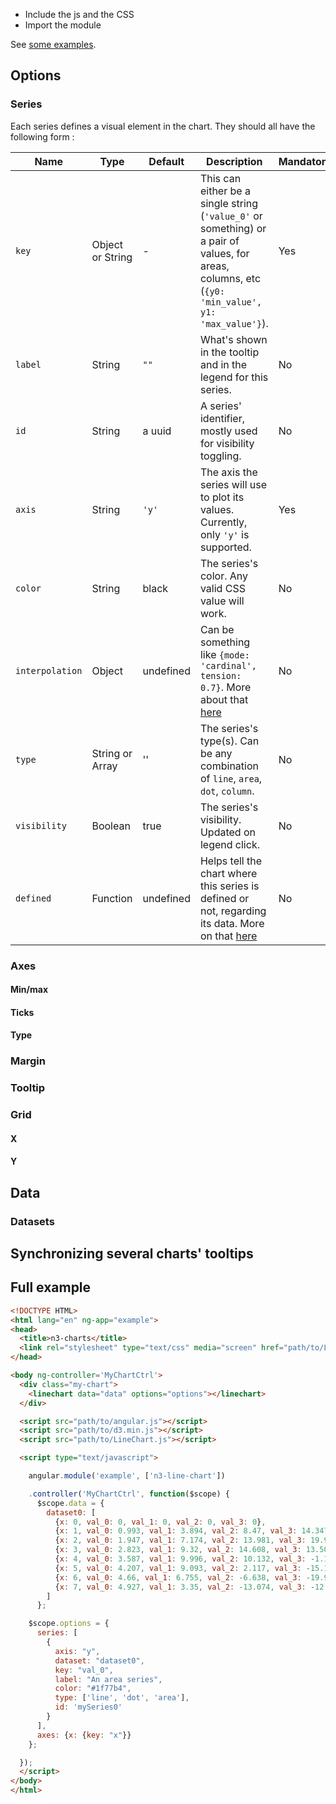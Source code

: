  - Include the js and the CSS
 - Import the module

See [some examples](http://n3-charts.github.io/line-chart/v2/#/examples).

## Options

### Series
Each series defines a visual element in the chart. They should all have the following form :

Name | Type | Default | Description | Mandatory
---- | ---- | ------- | ------------ | --------
`key` | Object or String | - | This can either be a single string (`'value_0'` or something) or a pair of values, for areas, columns, etc (`{y0: 'min_value', y1: 'max_value'}`). | Yes
`label` | String | `""` | What's shown in the tooltip and in the legend for this series. | No
`id` | String | a uuid | A series' identifier, mostly used for visibility toggling. | No
`axis` | String | `'y'` | The axis the series will use to plot its values. Currently, only `'y'` is supported. | Yes
`color` | String | black | The series's color. Any valid CSS value will work. | No
`interpolation` | Object | undefined | Can be something like `{mode: 'cardinal', tension: 0.7}`. More about that [here](https://github.com/mbostock/d3/wiki/SVG-Shapes#line_interpolate) | No
`type` | String or Array | '' | The series's type(s). Can be any combination of `line`, `area`, `dot`, `column`. | No
`visibility` | Boolean | true | The series's visibility. Updated on legend click. | No
`defined` | Function | undefined | Helps tell the chart where this series is defined or not, regarding its data. More on that [here](https://github.com/mbostock/d3/wiki/SVG-Shapes#line_defined) | No

### Axes
#### Min/max
#### Ticks
#### Type

### Margin

### Tooltip

### Grid
#### X
#### Y


## Data
### Datasets

## Synchronizing several charts' tooltips

## Full example
```html
<!DOCTYPE HTML>
<html lang="en" ng-app="example">
<head>
  <title>n3-charts</title>
  <link rel="stylesheet" type="text/css" media="screen" href="path/to/LineChart.css">
</head>

<body ng-controller='MyChartCtrl'>
  <div class="my-chart">
    <linechart data="data" options="options"></linechart>
  </div>

  <script src="path/to/angular.js"></script>
  <script src="path/to/d3.min.js"></script>
  <script src="path/to/LineChart.js"></script>

  <script type="text/javascript">

    angular.module('example', ['n3-line-chart'])

    .controller('MyChartCtrl', function($scope) {
      $scope.data = {
        dataset0: [
          {x: 0, val_0: 0, val_1: 0, val_2: 0, val_3: 0},
          {x: 1, val_0: 0.993, val_1: 3.894, val_2: 8.47, val_3: 14.347},
          {x: 2, val_0: 1.947, val_1: 7.174, val_2: 13.981, val_3: 19.991},
          {x: 3, val_0: 2.823, val_1: 9.32, val_2: 14.608, val_3: 13.509},
          {x: 4, val_0: 3.587, val_1: 9.996, val_2: 10.132, val_3: -1.167},
          {x: 5, val_0: 4.207, val_1: 9.093, val_2: 2.117, val_3: -15.136},
          {x: 6, val_0: 4.66, val_1: 6.755, val_2: -6.638, val_3: -19.923},
          {x: 7, val_0: 4.927, val_1: 3.35, val_2: -13.074, val_3: -12.625}
        ]
      };

    $scope.options = {
      series: [
        {
          axis: "y",
          dataset: "dataset0",
          key: "val_0",
          label: "An area series",
          color: "#1f77b4",
          type: ['line', 'dot', 'area'],
          id: 'mySeries0'
        }
      ],
      axes: {x: {key: "x"}}
    };

  });
  </script>
</body>
</html>
```
